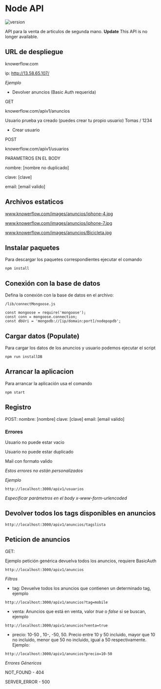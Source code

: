 # Node API

![version](https://img.shields.io/badge/javascript-Node-green.svg?maxAge=2592000)

API para la venta de articulos de segunda mano.
**Update**
This API is no longer available.

## URL de despliegue

knowerflow.com

ip: http://13.58.65.107/


*Ejemplo*

- Devolver anuncios (Basic Auth requerida)

GET

knowerflow.com/apiv1/anuncios

Usuario prueba ya creado (puedes crear tu propio usuario) 
Tomas / 1234

- Crear usuario

POST

knowerflow.com/apiv1/usuarios

PARAMETROS EN EL BODY

nombre: [nombre no duplicado]

clave: [clave]

email: [email valido]




## Archivos estaticos

www.knowerflow.com/images/anuncios/iphone-4.jpg

www.knowerflow.com/images/anuncios/iphone-7.jpg

www.knowerflow.com/images/anuncios/Bicicleta.jpg


## Instalar paquetes

Para descargar los paquetes correspondientes ejecutar el comando

```
npm install
```

## Conexión con la base de datos

Defina la conexión con la base de datos en el archivo:
```
/lib/connectMongoose.js
```

```"use strict";
const mongoose = require('mongoose');
const conn = mongoose.connection;
const dbUri = 'mongodb://[ip/domain:port]/nodepopdb';
```

## Cargar datos (Populate)

Para cargar los datos de los anuncios y usuario podemos ejecutar el script 

```
npm run installDB
```

## Arrancar la aplicacion

Para arrancar la aplicación usa el comando 
```
npm start
```


## Registro

POST:
nombre: [nombre]
clave: [clave]
email: [email valido]

### Errores

Usuario no puede estar vacio 

Usuario no puede estar duplicado

Mail con formato valido

*Estos errores no están personalizados*

*Ejemplo*
```
http://localhost:3000/apiv1/usuarios
```

*Especificar parámetros en el body*
*x-www-form-urlencoded*

## Devolver todos los tags disponibles en anuncios
```
http://localhost:3000/apiv1/anuncios/tagslista
```

## Peticion de anuncios

GET:

Ejemplo petición genérica devuelva todos los anuncios, requiere BasicAuth

```
http://localhost:3000/apiv1/anuncios
```

*Filtros*

 * tag: Devuelve todos los anuncios que contienen un determinado tag, ejemplo

```
http://localhost:3000/apiv1/anuncios?tag=mobile
```

 * venta: Anuncios que está en venta, valor *true* o *false* si se buscan, ejemplo
```
http://localhost:3000/apiv1/anuncios?venta=true
```

* precio: 10-50 , 10-, -50, 50. Precio entre 10 y 50 incluido, mayor que 10 no incluido, menor que 50 no incluido, igual a 50 respectivamente. Ejemplo:

```
http://localhost:3000/apiv1/anuncios?precio=10-50
```

*Errores Génericos*

NOT_FOUND -  404

SERVER_ERROR - 500





